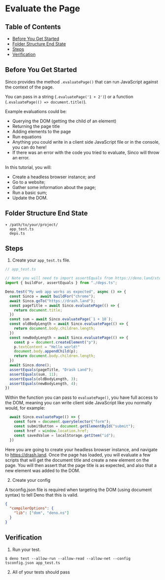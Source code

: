 # Evaluate the Page

## Table of Contents

* [Before You Get Started](#before-you-get-started)
* [Folder Structure End State](#folder-structure-end-state)
* [Steps](#steps)
* [Verification](#verification)

## Before You Get Started

Sinco provides the method `.evaluatePage()` that can run JavaScript against the context of the page.

You can pass in a string (`.evaluatePage('1 + 2')`) or a function (`.evaluatePage(() => document.title)`).

Example evaluations could be:

* Querying the DOM (getting the child of an element)
* Returning the page title
* Adding elements to the page
* Run equations
* Anything you could write in a client side JavaScript file or in the console, you can do here!
* If there was an error with the code you tried to evaluate, Sinco will throw an error.

In this tutorial, you will:

* Create a headless browser instance; and
* Go to a website;
* Gather some information about the page;
* Run a basic sum;
* Update the DOM.

## Folder Structure End State

```text
▾ /path/to/your/project/
  app_test.ts
  deps.ts
```

## Steps

1. Create your `app_test.ts` file.

  ```typescript
  // app_test.ts

  // Note you will need to import assertEquals from https://deno.land/std/testing/asserts.ts
  import { buildFor, assertEquals } from "./deps.ts";

  Deno.test("My web app works as expected", async () => {
    const Sinco = await buildFor("chrome");
    await Sinco.goTo("https://drash.land");
    const pageTitle = await Sinco.evaluatePage(() => {
      return document.title;
    })
    const sum = await Sinco.evaluatePage(`1 + 10`);
    const oldBodyLength = await Sinco.evaluatePage(() => {
      return document.body.children.length;
    })
    const newBodyLength = await Sinco.evaluatePage(() => {
      const p = document.createElement("p");
      p.textContent = "Hello world!"
      document.body.appendChild(p);
      return document.body.children.length;
    })
    await Sinco.done();
    assertEquals(pageTitle, "Drash Land");
    assertEquals(sum, 11);
    assertEquals(oldBodyLength, 3);
    assertEquals(newBodyLength, 4);
  })
  ```

Within the function you can pass to `evaluatePage()`, you have full access to the DOM, meaning you can write client side JavaScript like you normally would, for example:

```typescript
  await Sinco.evaluatePage(() => {
    const form = document.querySelector("form");
    const submitButton = document.getElementById("submit");
    const href = window.location.href;
    const savedValue = localStorage.getItem("id");
  })
```

Here you are going to create your headless browser instance, and navigate to https://drash.land. Once the page has loaded, you will evaluate a few scripts that will get the document title and create a new element on the page. You will then assert that the page title is as expected, and also that a new element was added to the DOM.

2. Create your config

A tsconfig.json file is required when targeting the DOM (using document syntax) to tell Deno that this is valid.

```json
{
  "compilerOptions": {
    "lib": ["dom", "deno.ns"]
  }
}
```

## Verification

1. Run your test.

  ```shell
  $ deno test --allow-run --allow-read --allow-net --config tsconfig.json app_test.ts
  ```

2. All of your tests should pass